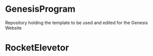 # GenesisProgram
Repository holding the template to be used and edited for the Genesis Website
# RocketElevetor

